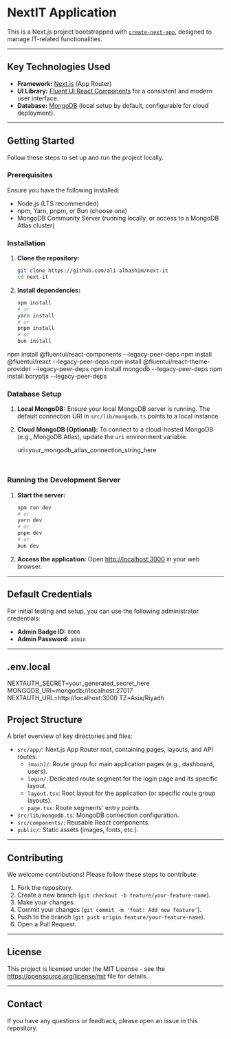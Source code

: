 # NextIT Application

This is a Next.js project bootstrapped with [`create-next-app`](https://nextjs.org/docs/app/api-reference/cli/create-next-app), designed to manage IT-related functionalities.

---

## Key Technologies Used

* **Framework:** [Next.js](https://nextjs.org) (App Router)
* **UI Library:** [Fluent UI React Components](https://react.fluentui.dev/) for a consistent and modern user interface.
* **Database:** [MongoDB](https://www.mongodb.com/) (local setup by default, configurable for cloud deployment).

---

## Getting Started

Follow these steps to set up and run the project locally.

### Prerequisites

Ensure you have the following installed:

* Node.js (LTS recommended)
* npm, Yarn, pnpm, or Bun (choose one)
* MongoDB Community Server (running locally, or access to a MongoDB Atlas cluster)

### Installation

1.  **Clone the repository:**
    ```bash
    git clone https://github.com/ali-alhashim/next-it
    cd next-it 
    ```
2.  **Install dependencies:**
    ```bash
    npm install
    # or
    yarn install
    # or
    pnpm install
    # or
    bun install
    ```

npm install @fluentui/react-components --legacy-peer-deps
npm install @fluentui/react --legacy-peer-deps
npm install @fluentui/react-theme-provider --legacy-peer-deps
npm install mongodb --legacy-peer-deps
npm install bcryptjs --legacy-peer-deps

### Database Setup

1.  **Local MongoDB:**
    Ensure your local MongoDB server is running. The default connection URI in `src/lib/mongodb.ts` points to a local instance.

2.  **Cloud MongoDB (Optional):**
    To connect to a cloud-hosted MongoDB (e.g., MongoDB Atlas), update the `uri` environment variable.

   
    uri=your_mongodb_atlas_connection_string_here
    ```
    

### Running the Development Server

1.  **Start the server:**
    ```bash
    npm run dev
    # or
    yarn dev
    # or
    pnpm dev
    # or
    bun dev
    ```

2.  **Access the application:**
    Open [http://localhost:3000](http://localhost:3000) in your web browser.

---

## Default Credentials

For initial testing and setup, you can use the following administrator credentials:

* **Admin Badge ID:** `0000`
* **Admin Password:** `admin`

---

## .env.local
NEXTAUTH_SECRET=your_generated_secret_here
MONGODB_URI=mongodb://localhost:27017
NEXTAUTH_URL=http://localhost:3000
TZ=Asia/Riyadh 

## Project Structure

A brief overview of key directories and files:

* `src/app/`: Next.js App Router root, containing pages, layouts, and API routes.
    * `(main)/`: Route group for main application pages (e.g., dashboard, users).
    * `login/`: Dedicated route segment for the login page and its specific layout.
    * `layout.tsx`: Root layout for the application (or specific route group layouts).
    * `page.tsx`: Route segments' entry points.
* `src/lib/mongodb.ts`: MongoDB connection configuration.
* `src/components/`: Reusable React components.
* `public/`: Static assets (images, fonts, etc.).

---

## Contributing



We welcome contributions! Please follow these steps to contribute:

1.  Fork the repository.
2.  Create a new branch (`git checkout -b feature/your-feature-name`).
3.  Make your changes.
4.  Commit your changes (`git commit -m 'feat: Add new feature'`).
5.  Push to the branch (`git push origin feature/your-feature-name`).
6.  Open a Pull Request.

---

## License



This project is licensed under the MIT License - see the https://opensource.org/license/mit file for details.

---

## Contact

If you have any questions or feedback, please open an issue in this repository.